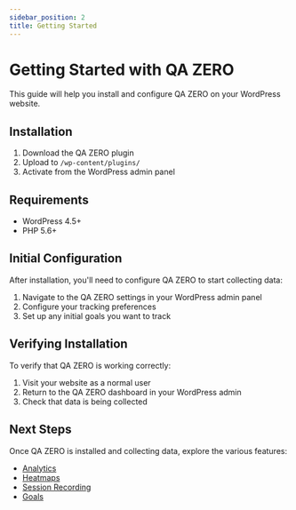```yaml
---
sidebar_position: 2
title: Getting Started
---
```


# Getting Started with QA ZERO

This guide will help you install and configure QA ZERO on your WordPress website.

## Installation

1. Download the QA ZERO plugin
2. Upload to `/wp-content/plugins/`
3. Activate from the WordPress admin panel

## Requirements

- WordPress 4.5+
- PHP 5.6+

## Initial Configuration

After installation, you'll need to configure QA ZERO to start collecting data:

1. Navigate to the QA ZERO settings in your WordPress admin panel
2. Configure your tracking preferences
3. Set up any initial goals you want to track

## Verifying Installation

To verify that QA ZERO is working correctly:

1. Visit your website as a normal user
2. Return to the QA ZERO dashboard in your WordPress admin
3. Check that data is being collected

## Next Steps

Once QA ZERO is installed and collecting data, explore the various features:

- [Analytics](features/analytics)
- [Heatmaps](features/heatmaps)
- [Session Recording](features/session-recording)
- [Goals](features/goals)

